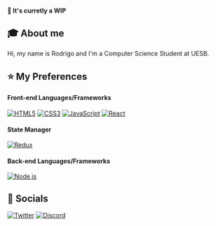 #### :construction: It's curretly a WIP

## :mortar_board: About me
Hi, my name is Rodrigo and I'm a Computer Science Student at UESB.

## :star: My Preferences
#### Front-end Languages/Frameworks
[![HTML5](https://img.shields.io/badge/html5%20-%23E34F26.svg?&style=for-the-badge&logo=html5&logoColor=white)](#)
[![CSS3](https://img.shields.io/badge/css3%20-%231572B6.svg?&style=for-the-badge&logo=css3&logoColor=white)](#)
[![JavaScript](https://img.shields.io/badge/javascript%20-%23c4c417.svg?&style=for-the-badge&logo=javascript&logoColor=white)](#)
[![React](https://img.shields.io/badge/react%20-%2320232a.svg?&style=for-the-badge&logo=react&logoColor=%2361DAFB)](#)

#### State Manager
[![Redux](https://img.shields.io/badge/redux%20-%23593d88.svg?&style=for-the-badge&logo=redux&logoColor=white)](#)

#### Back-end Languages/Frameworks
[![Node.js](https://img.shields.io/badge/node.js%20-%2343853D.svg?&style=for-the-badge&logo=node.js&logoColor=white)](#)



## :iphone: Socials
[![Twitter](https://img.shields.io/badge/@y2219_%20-%231DA1F2.svg?&style=for-the-badge&logo=Twitter&logoColor=white)](https://twitter.com/y2219_)
[![Discord](https://img.shields.io/badge/y2219%20-%237289DA.svg?&style=for-the-badge&logo=discord&logoColor=white)](https://discordapp.com/users/308349999719251988)
